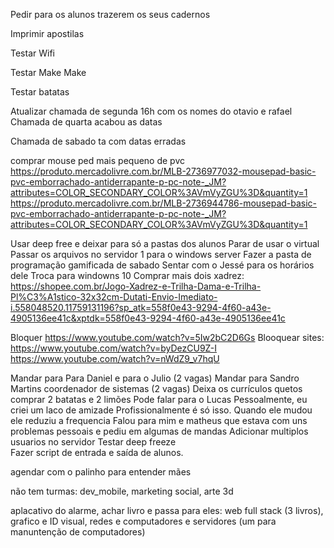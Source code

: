 Pedir para os alunos trazerem os seus cadernos

Imprimir apostilas

Testar Wifi

Testar Make Make

Testar batatas

Atualizar chamada de segunda 16h com os nomes do otavio e rafael
Chamada de quarta acabou as datas

Chamada de sabado ta com datas erradas

comprar mouse ped mais pequeno de pvc
	https://produto.mercadolivre.com.br/MLB-2736977032-mousepad-basic-pvc-emborrachado-antiderrapante-p-pc-note-_JM?attributes=COLOR_SECONDARY_COLOR%3AVmVyZGU%3D&quantity=1
	https://produto.mercadolivre.com.br/MLB-2736944786-mousepad-basic-pvc-emborrachado-antiderrapante-p-pc-note-_JM?attributes=COLOR_SECONDARY_COLOR%3AVmVyZGU%3D&quantity=1

Usar deep free e deixar para só a pastas dos alunos
Parar de usar o virtual
Passar os arquivos no servidor 1 para o windows server
Fazer a pasta de programação gamificada de sabado
Sentar com o Jessé para os horários dele
Troca para windowns 10
Comprar mais dois xadrez: https://shopee.com.br/Jogo-Xadrez-e-Trilha-Dama-e-Trilha-Pl%C3%A1stico-32x32cm-Dutati-Envio-Imediato-i.558048520.11759131196?sp_atk=558f0e43-9294-4f60-a43e-4905136ee41c&xptdk=558f0e43-9294-4f60-a43e-4905136ee41c

Bloquer https://www.youtube.com/watch?v=5Iw2bC2D6Gs
Blooquear sites:
		https://www.youtube.com/watch?v=byDezCU9Z-I
		https://www.youtube.com/watch?v=nWdZ9_v7hqU

Mandar para Para Daniel e para o Julio (2 vagas)
Mandar para Sandro Martins coordenador de sistemas (2 vagas)
Deixa os currículos quetos
comprar 2 batatas e 2 limões
Pode falar para o Lucas
Pessoalmente, eu criei um laco de amizade
Profissionalmente é só isso.
Quando ele mudou ele reduziu a frequencia
Falou para mim e matheus que estava com uns problemas pessoais e pediu em algumas de mandas
Adicionar multiplos usuarios no servidor
Testar deep freeze	
Fazer script  de entrada e saída de alunos.

agendar com o palinho para entender mães


não tem turmas: dev_mobile, marketing social, arte 3d 

aplacativo do alarme,
achar livro e passa para eles: web full stack (3 livros), grafico e ID visual, redes e computadores e servidores (um para manuntenção de computadores)
